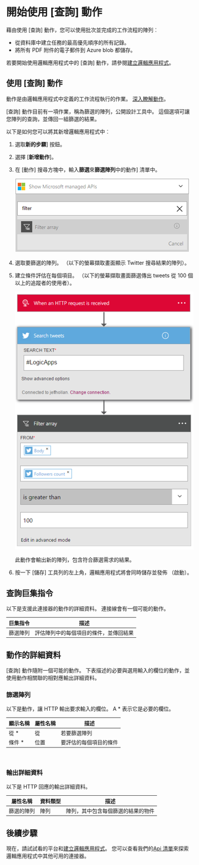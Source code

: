 <properties
    pageTitle="邏輯應用程式中新增查詢動作 |Microsoft Azure"
    description="執行動作，例如篩選陣列的查詢動作的概觀。"
    services=""
    documentationCenter=""
    authors="jeffhollan"
    manager="erikre"
    editor=""
    tags="connectors"/>

<tags
   ms.service="logic-apps"
   ms.devlang="na"
   ms.topic="article"
   ms.tgt_pltfrm="na"
   ms.workload="na"
   ms.date="07/20/2016"
   ms.author="jehollan"/>

# <a name="get-started-with-the-query-action"></a>開始使用 [查詢] 動作

藉由使用 [查詢] 動作，您可以使用批次並完成的工作流程的陣列︰

- 從資料庫中建立任務的最高優先順序的所有記錄。
- 將所有 PDF 附件的電子郵件到 Azure blob 都儲存。

若要開始使用邏輯應用程式中的 [查詢] 動作，請參閱[建立邏輯應用程式](../app-service-logic/app-service-logic-create-a-logic-app.md)。

## <a name="use-the-query-action"></a>使用 [查詢] 動作

動作是由邏輯應用程式中定義的工作流程執行的作業。 [深入瞭解動作](connectors-overview.md)。  

[查詢] 動作目前有一項作業，稱為篩選的陣列，公開設計工具中。 這個選項可讓您陣列的查詢，並傳回一組篩選的結果。

以下是如何您可以將其新增邏輯應用程式中︰

1. 選取**新的步驟**] 按鈕。
2. 選擇 [**新增動作**]。
3. 在 [動作] 搜尋方塊中，輸入**篩選**來**篩選陣列**中的動作] 清單中。

    ![選取 [查詢] 動作](./media/connectors-native-query/using-action-1.png)

4. 選取要篩選的陣列。 （以下的螢幕擷取畫面顯示 Twitter 搜尋結果的陣列）。
5. 建立條件評估在每個項目。 （以下的螢幕擷取畫面篩選傳出 tweets 從 100 個以上的追蹤者的使用者）。

    ![完成查詢的動作](./media/connectors-native-query/using-action-2.png)

    此動作會輸出新的陣列，包含符合篩選需求的結果。
6. 按一下 [儲存] 工具列的左上角，邏輯應用程式將會同時儲存並發佈 （啟動）。

## <a name="query-action"></a>查詢巨集指令

以下是支援此連接器的動作的詳細資料。 連接線會有一個可能的動作。

|巨集指令|描述|
|---|---|
|篩選陣列|評估陣列中的每個項目的條件，並傳回結果|

## <a name="action-details"></a>動作的詳細資料

[查詢] 動作隨附一個可能的動作。 下表描述的必要與選用輸入的欄位的動作，並使用動作相關聯的相對應輸出詳細資料。

### <a name="filter-array"></a>篩選陣列
以下是動作，讓 HTTP 輸出要求輸入的欄位。
A * 表示它是必要的欄位。

|顯示名稱|屬性名稱|描述|
|---|---|---|
|從 *|從|若要篩選陣列|
|條件 *|位置|要評估的每個項目的條件|
<br>

### <a name="output-details"></a>輸出詳細資料

以下是 HTTP 回應的輸出詳細資料。

|屬性名稱|資料類型|描述|
|---|---|---|
|篩選的陣列|陣列|陣列，其中包含每個篩選的結果的物件|

## <a name="next-steps"></a>後續步驟

現在，請試試看的平台和[建立邏輯應用程式](../app-service-logic/app-service-logic-create-a-logic-app.md)。 您可以查看我們的[Api 清單](apis-list.md)來探索邏輯應用程式中其他可用的連接器。
